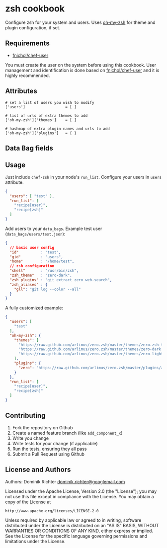 # zsh cookbook

Configure zsh for your system and users. Uses [oh-my-zsh](https://github.com/robbyrussell/oh-my-zsh) for theme and plugin configuration, if set.

## Requirements

* [fnichol/chef-user](https://github.com/fnichol/chef-user)

You must create the user on the system before using this cookbook. User management and identification is done based on [fnichol/chef-user](https://github.com/fnichol/chef-user) and it is highly recommended.

## Attributes

    # set a list of users you wish to modify
    ['users']                  = [ ]
    
    # list of urls of extra themes to add
    ['oh-my-zsh']['themes']    = [ ]

    # hashmap of extra plugin names and urls to add
    ['oh-my-zsh']['plugins']   = { }

## Data Bag fields

## Usage

Just include `chef-zsh` in your node's `run_list`. Configure your users in `users` attribute.

```json
{
  "users": [ "test" ],
  "run_list": [
    "recipe[user]",
    "recipe[zsh]"
  ]
}
```

Add users to your `data_bags`. Example test user (`data_bags/users/test.json`):

```json
{
  // basic user config
  "id"          : "test",
  "gid"         : "users",
  "home"        : "/home/test",
  // zsh configuration
  "shell"       : "/usr/bin/zsh",
  "zsh_theme"   : "zero-dark",
  "zsh_plugins" : "git extract zero web-search",
  "zsh_aliases" : {
    "gll": "git log --color --all"
  }
}
```

A fully customized example:

```json
{
  "users": [
    "test"
  ],
  "oh-my-zsh": {
    "themes": [
      "https://raw.github.com/arlimus/zero.zsh/master/themes/zero.zsh-theme.base",
      "https://raw.github.com/arlimus/zero.zsh/master/themes/zero-dark.zsh-theme",
      "https://raw.github.com/arlimus/zero.zsh/master/themes/zero-light.zsh-theme"
    ],
    "plugins": {
      "zero": "https://raw.github.com/arlimus/zero.zsh/master/plugins/zero/zero.plugin.zsh"
    }
  },
  "run_list": [
    "recipe[user]",
    "recipe[zsh]"
  ]
}
```

## Contributing

1. Fork the repository on Github
2. Create a named feature branch (like `add_component_x`)
3. Write you change
4. Write tests for your change (if applicable)
5. Run the tests, ensuring they all pass
6. Submit a Pull Request using Github

## License and Authors

Authors: Dominik Richter <dominik.richter@googlemail.com>

Licensed under the Apache License, Version 2.0 (the "License");
you may not use this file except in compliance with the License.
You may obtain a copy of the License at

    http://www.apache.org/licenses/LICENSE-2.0

Unless required by applicable law or agreed to in writing, software
distributed under the License is distributed on an "AS IS" BASIS,
WITHOUT WARRANTIES OR CONDITIONS OF ANY KIND, either express or implied.
See the License for the specific language governing permissions and
limitations under the License.
